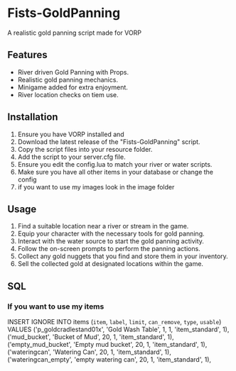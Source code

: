 # Fists-GoldPanning

A realistic gold panning script made for VORP

## Features

- River driven Gold Panning with Props.
- Realistic gold panning mechanics.
- Minigame added for extra enjoyment.
- River location checks on tiem use.


## Installation

1. Ensure you have VORP installed and 
2. Download the latest release of the "Fists-GoldPanning" script.
3. Copy the script files into your resource folder.
4. Add the script to your server.cfg file.
5. Ensure you edit the config.lua to match your river or water scripts.
6. Make sure you have all other items in your database or change the config
7. if you want to use my images look in the image folder

## Usage

1. Find a suitable location near a river or stream in the game.
2. Equip your character with the necessary tools for gold panning.
3. Interact with the water source to start the gold panning activity.
4. Follow the on-screen prompts to perform the panning actions.
5. Collect any gold nuggets that you find and store them in your inventory.
6. Sell the collected gold at designated locations within the game.



## SQL
### If you want to use my items

INSERT IGNORE INTO items (`item`, `label`, `limit`, `can_remove`, `type`, `usable`) VALUES 
                         ('p_goldcradlestand01x', 'Gold Wash Table', 1, 1, 'item_standard', 1),
                         ('mud_bucket', 'Bucket of Mud', 20, 1, 'item_standard', 1),
                         ('empty_mud_bucket', 'Empty mud bucket', 20, 1, 'item_standard', 1),
                         ('wateringcan', 'Watering Can', 20, 1, 'item_standard', 1),
                         ('wateringcan_empty', 'empty watering can', 20, 1, 'item_standard', 1),